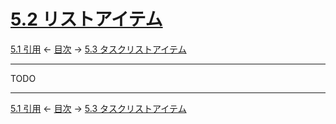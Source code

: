 # [5.2 リストアイテム](https://higuma.github.io/github-markdown-guide/gfm/#list-items)

[5.1 引用](block-quotes.md)
← [目次](index.md) →
[5.3 タスクリストアイテム](task-list-items.md)

------------------------------------------------------------------------

TODO

------------------------------------------------------------------------

[5.1 引用](block-quotes.md)
← [目次](index.md) →
[5.3 タスクリストアイテム](task-list-items.md)
